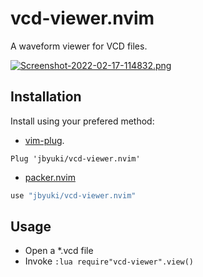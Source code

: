 vcd-viewer.nvim
===============

A waveform viewer for VCD files.

[![Screenshot-2022-02-17-114832.png](https://i.postimg.cc/SN4sx50z/Screenshot-2022-02-17-114832.png)](https://postimg.cc/PN6h6S5t)


Installation
------------

Install using your prefered method:
- [vim-plug](https://github.com/junegunn/vim-plug).
```vim
Plug 'jbyuki/vcd-viewer.nvim'
```

- [packer.nvim](https://github.com/wbthomason/packer.nvim)
```lua
use "jbyuki/vcd-viewer.nvim"
```

Usage
-----

* Open a *.vcd file
* Invoke `:lua require"vcd-viewer".view()`
